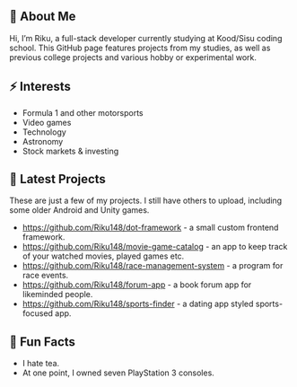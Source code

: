 
## 👋 About Me 

Hi, I’m Riku, a full-stack developer currently studying at Kood/Sisu coding school. This GitHub page features projects from my studies, as well as previous college projects and various hobby or experimental work.

## ⚡ Interests
- Formula 1 and other motorsports
- Video games
- Technology
- Astronomy
- Stock markets & investing
  
## 🌱 Latest Projects
These are just a few of my projects. I still have others to upload, including some older Android and Unity games.
- https://github.com/Riku148/dot-framework - a small custom frontend framework.
- https://github.com/Riku148/movie-game-catalog - an app to keep track of your watched movies, played games etc.
- https://github.com/Riku148/race-management-system - a program for race events.
- https://github.com/Riku148/forum-app - a book forum app for likeminded people.
- https://github.com/Riku148/sports-finder - a dating app styled sports-focused app.
<!--
- 💞️ I’m looking to collaborate on ...
- 📫 How to reach me ...
- 😄 Pronouns: ...
-->
## 👀 Fun Facts
- I hate tea.
- At one point, I owned seven PlayStation 3 consoles.

<!---
Riku148/Riku148 is a ✨ special ✨ repository because its `README.md` (this file) appears on your GitHub profile.
You can click the Preview link to take a look at your changes.
--->
